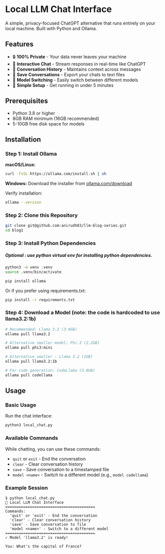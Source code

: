 # Local LLM Chat Interface

A simple, privacy-focused ChatGPT alternative that runs entirely on your local machine. Built with Python and Ollama.

## Features

- 🔒 **100% Private** - Your data never leaves your machine
- 💬 **Interactive Chat** - Stream responses in real-time like ChatGPT
- 📝 **Conversation History** - Maintains context across messages
- 💾 **Save Conversations** - Export your chats to text files
- 🔄 **Model Switching** - Easily switch between different models
- 🎯 **Simple Setup** - Get running in under 5 minutes

## Prerequisites

- Python 3.8 or higher
- 8GB RAM minimum (16GB recommended)
- 5-10GB free disk space for models

## Installation

### Step 1: Install Ollama

**macOS/Linux:**
```bash
curl -fsSL https://ollama.com/install.sh | sh
```

**Windows:**
Download the installer from [ollama.com/download](https://ollama.com/download)

Verify installation:
```bash
ollama --version
```

### Step 2: Clone this Repository

```bash
git clone git@github.com:anirudh83/llm-blog-series.git
cd blog1
```

### Step 3: Install Python Dependencies

##### Optional : use python virtual env for installing python dependencies.
```bash
python3 -m venv .venv
source .venv/bin/activate
```

```bash
pip install ollama
```

Or if you prefer using requirements.txt:
```bash
pip install -r requirements.txt
```


### Step 4: Download a Model (note: the code is hardcoded to use llama3.2:1b)

```bash
# Recommended: Llama 3.2 (3.9GB)
ollama pull llama3.2

# Alternative smaller model: Phi-3 (2.2GB)
ollama pull phi3:mini

# Alternative smaller : Llama 3.2 (1GB)
ollama pull llama3.2:1b

# For code generation: CodeLlama (3.8GB)
ollama pull codellama
```

## Usage

### Basic Usage

Run the chat interface:
```bash
python3 local_chat.py
```

### Available Commands

While chatting, you can use these commands:
- `quit` or `exit` - End the conversation
- `clear` - Clear conversation history
- `save` - Save conversation to a timestamped file
- `model <name>` - Switch to a different model (e.g., `model codellama`)

### Example Session

```
$ python local_chat.py
🤖 Local LLM Chat Interface
========================================
Commands:
  'quit' or 'exit' - End the conversation
  'clear' - Clear conversation history
  'save' - Save conversation to file
  'model <name>' - Switch to a different model
========================================
✓ Model 'llama3.2' is ready!

You: What's the capital of France?